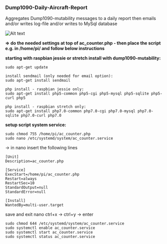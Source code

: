 ### Dump1090-Daily-Aircraft-Report

Aggregates Dump1090-mutability messages to a daily report then emails and/or writes log-file and/or writes to MySql database

![Alt text](screen.png?raw=true "Sample Report")


  
**=> do the needed settings at top of ac_counter.php - then place the script e.g. in /home/pi/ and follow below instructions**

**starting with raspbian jessie or stretch install with dump1090-mutability:**

    sudo apt-get update

    install sendmail (only needed for email option):
    sudo apt-get install sendmail

    php install - raspbian jessie only:
    sudo apt-get install php5-common php5-cgi php5-mysql php5-sqlite php5-curl php5

    php install - raspbian stretch only:
    sudo apt-get install php7.0-common php7.0-cgi php7.0-mysql php7.0-sqlite php7.0-curl php7.0


**setup script system service:**

    sudo chmod 755 /home/pi/ac_counter.php
    sudo nano /etc/systemd/system/ac_counter.service

-> in nano insert the following lines

    [Unit]
    Description=ac_counter.php
    
    [Service]
    ExecStart=/home/pi/ac_counter.php
    Restart=always
    RestartSec=10
    StandardOutput=null
    StandardError=null
    
    [Install]
    WantedBy=multi-user.target

save and exit nano ctrl+x -> ctrl+y -> enter

    sudo chmod 644 /etc/systemd/system/ac_counter.service
    sudo systemctl enable ac_counter.service
    sudo systemctl start ac_counter.service
    sudo systemctl status ac_counter.service
    


